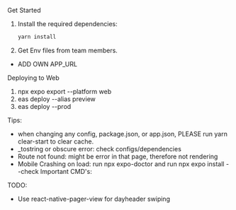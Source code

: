 Get Started
1. Install the required dependencies:
   ```bash
   yarn install
   ```
2. Get Env files from team members.
- ADD OWN APP_URL

Deploying to Web
1. npx expo export --platform web
2. eas deploy --alias preview
3. eas deploy --prod

Tips:
- when changing any config, package.json, or app.json, PLEASE run yarn clear-start to clear cache.
- _tostring or obscure error: check configs/dependencies
- Route not found: might be error in that page, therefore not rendering
- Mobile Crashing on load: run npx expo-doctor and run npx expo install --check
Important CMD's:


TODO:
- Use react-native-pager-view for dayheader swiping
